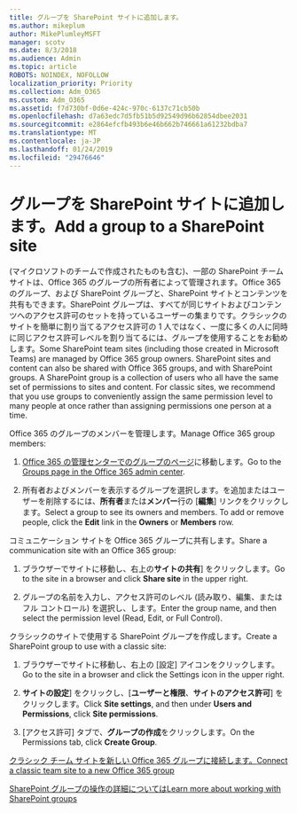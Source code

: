```yaml
---
title: グループを SharePoint サイトに追加します。
ms.author: mikeplum
author: MikePlumleyMSFT
manager: scotv
ms.date: 8/3/2018
ms.audience: Admin
ms.topic: article
ROBOTS: NOINDEX, NOFOLLOW
localization_priority: Priority
ms.collection: Adm_O365
ms.custom: Adm_O365
ms.assetid: f7d730bf-0d6e-424c-970c-6137c71cb50b
ms.openlocfilehash: d7a63edc7d5fb51b5d92549d96b62854dbee2031
ms.sourcegitcommit: e2864efcfb493b6e46b662b746661a61232bdba7
ms.translationtype: MT
ms.contentlocale: ja-JP
ms.lasthandoff: 01/24/2019
ms.locfileid: "29476646"
---
```

# <a name="add-a-group-to-a-sharepoint-site"></a><span data-ttu-id="c1fb2-102">グループを SharePoint サイトに追加します。</span><span class="sxs-lookup"><span data-stu-id="c1fb2-102">Add a group to a SharePoint site</span></span>

<span data-ttu-id="c1fb2-p101">(マイクロソフトのチームで作成されたものも含む)、一部の SharePoint チーム サイトは、Office 365 のグループの所有者によって管理されます。Office 365 のグループ、および SharePoint グループと、SharePoint サイトとコンテンツを共有もできます。SharePoint グループは、すべてが同じサイトおよびコンテンツへのアクセス許可のセットを持っているユーザーの集まりです。クラシックのサイトを簡単に割り当てるアクセス許可の 1 人ではなく、一度に多くの人に同時に同じアクセス許可レベルを割り当てるには、グループを使用することをお勧めします。</span><span class="sxs-lookup"><span data-stu-id="c1fb2-p101">Some SharePoint team sites (including those created in Microsoft Teams) are managed by Office 365 group owners. SharePoint sites and content can also be shared with Office 365 groups, and with SharePoint groups. A SharePoint group is a collection of users who all have the same set of permissions to sites and content. For classic sites, we recommend that you use groups to conveniently assign the same permission level to many people at once rather than assigning permissions one person at a time.</span></span>
  
<span data-ttu-id="c1fb2-107">Office 365 のグループのメンバーを管理します。</span><span class="sxs-lookup"><span data-stu-id="c1fb2-107">Manage Office 365 group members:</span></span>
  
1. <span data-ttu-id="c1fb2-108">[Office 365 の管理センターでのグループのページ](https://portal.office.com/adminportal/home#/groups)に移動します。</span><span class="sxs-lookup"><span data-stu-id="c1fb2-108">Go to the [Groups page in the Office 365 admin center](https://portal.office.com/adminportal/home#/groups).</span></span>
    
2. <span data-ttu-id="c1fb2-p102">所有者およびメンバーを表示するグループを選択します。を追加またはユーザーを削除するには、**所有者**または**メンバー**行の [**編集**] リンクをクリックします。</span><span class="sxs-lookup"><span data-stu-id="c1fb2-p102">Select a group to see its owners and members. To add or remove people, click the **Edit** link in the **Owners** or **Members** row.</span></span> 
    
<span data-ttu-id="c1fb2-111">コミュニケーション サイトを Office 365 グループに共有します。</span><span class="sxs-lookup"><span data-stu-id="c1fb2-111">Share a communication site with an Office 365 group:</span></span>
  
1. <span data-ttu-id="c1fb2-112">ブラウザーでサイトに移動し、右上の**サイトの共有**] をクリックします。</span><span class="sxs-lookup"><span data-stu-id="c1fb2-112">Go to the site in a browser and click **Share site** in the upper right.</span></span> 
    
2. <span data-ttu-id="c1fb2-113">グループの名前を入力し、アクセス許可のレベル (読み取り、編集、またはフル コントロール) を選択し、します。</span><span class="sxs-lookup"><span data-stu-id="c1fb2-113">Enter the group name, and then select the permission level (Read, Edit, or Full Control).</span></span>
    
<span data-ttu-id="c1fb2-114">クラシックのサイトで使用する SharePoint グループを作成します。</span><span class="sxs-lookup"><span data-stu-id="c1fb2-114">Create a SharePoint group to use with a classic site:</span></span>
  
1. <span data-ttu-id="c1fb2-115">ブラウザーでサイトに移動し、右上の [設定] アイコンをクリックします。</span><span class="sxs-lookup"><span data-stu-id="c1fb2-115">Go to the site in a browser and click the Settings icon in the upper right.</span></span>
    
2. <span data-ttu-id="c1fb2-116">**サイトの設定**] をクリックし、[**ユーザーと権限**、**サイトのアクセス許可**] をクリックします。</span><span class="sxs-lookup"><span data-stu-id="c1fb2-116">Click **Site settings**, and then under **Users and Permissions**, click **Site permissions**.</span></span>
    
3. <span data-ttu-id="c1fb2-117">[アクセス許可] タブで、**グループの作成**をクリックします。</span><span class="sxs-lookup"><span data-stu-id="c1fb2-117">On the Permissions tab, click **Create Group**.</span></span>
    
[<span data-ttu-id="c1fb2-118">クラシック チーム サイトを新しい Office 365 グループに接続します。</span><span class="sxs-lookup"><span data-stu-id="c1fb2-118">Connect a classic team site to a new Office 365 group</span></span>](https://go.microsoft.com/fwlink/?linkid=2008654)
  
[<span data-ttu-id="c1fb2-119">SharePoint グループの操作の詳細については</span><span class="sxs-lookup"><span data-stu-id="c1fb2-119">Learn more about working with SharePoint groups</span></span>](https://go.microsoft.com/fwlink/?linkid=874658)
  

